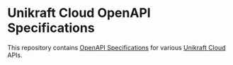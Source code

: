 # Unikraft Cloud OpenAPI Specifications

This repository contains [OpenAPI Specifications](https://www.openapis.org/) for
various [Unikraft Cloud](https://unikraft.cloud) APIs.


